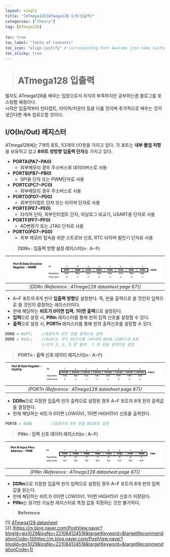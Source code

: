 ```yaml
---
layout: single
title: "[ATmega128]ATmega128 I/0(입출력)"
categories: ["theory"]
tag: [ATmega128]

toc: true
toc_label: "Table of Contents"
toc_icon: "align-justify" # corresponding Font Awesome icon name (without fa prefix)
toc_sticky: true
---
```


># ATmega128 입출력

필자도 ATmega128을 배우는 입장으로서 지식이 부족하지만 공부하는겸 블로그를 포스팅할 예정이다.   
시작은 입출력부터 인터럽트, 타이머/카운터 등을 다룰 것이며 추가적으로 배우는 것이 생긴다면 계속 업로드할 것이다.

## I/O(In/Out) 레지스터

ATmega128에는 7개의 포트, 53개의 I/O핀을 가지고 있다. 각 포트는 **내부 풀업 저항**을 보유하고 있고 **8비트 양방향 입출력 단자**를 가지고 있다.

* **PORTA(PA7~PA0)**
	* 외부메모리 경우 주소버스와 데이터버스로 사용
* **PORTB(PB7~PB0)**
	*	SPI용 단자 또는 PWM단자로 사용
* **PORTC(PC7~PC0)**
	*	외부메모리 경우 주소버스로 사용
* **PORTD(PD7~PD0)**
	*	외부인터럽트 단자 또는 타이머 단자로 사용
* **PORTE(PE7~PE0)**
	*	타이머 단자, 외부인터럽트 단자, 아날로그 비교기, USART용 단자로 사용
* **PORTF(PF7~PF0)**
	* AD변환기 또는 JTAG 단자로 사용
* **PORTG(PG7~PG0)**
	* 외부 메모리 접속을 위한 스트로브 신호, RTC 타이머 발진기 단자로 사용


> **DDRn : 입출력 방향 설정 레지스터(n : A~F)**

|![blog](https://github.com/JiJinWoo/JiJinWoo.github.io/blob/master/assets/images/blog/DDRB.PNG?raw=true)|
|:--:|
|*[DDRn (Reference : ATmega128 datasheet page 87)]*|

* A~F 포트의 8개 핀이 **입출력 방향**을 설정한다. 즉, 핀을 출력으로 쓸 것인지 입력으로 쓸 것인지 결정하는 레지스터이다.
* 핀에 해당하는 **비트가 0이면 입력**, **1이면 출력**으로 설정된다.
* **입력**으로 설정 시, **PINn** 레지스터를 통해 핀의 입력 신호를 설정할 수 있다.
* **출력**으로 설정 시, **PORTn** 레지스터를 통해 핀의 출력신호를 설정할 수 있다. 

```cpp
DDRB = 0xff;	//B포트의 모든 핀을 출력으로 설정
DDRB = 0x2c;	//0x2c는 각각 16진수를 나타내며 0010 1100으로 B포
				//트의 2, 3, 5 핀 출력. 그 외 핀을 입력으로 설정
```

> **PORTn : 출력 신호 데이터 레지스터(n : A~F)**

|![blog](https://github.com/JiJinWoo/JiJinWoo.github.io/blob/master/assets/images/blog/PORTB.PNG?raw=true)|
|:--:|
|*[PORTn (Reference : ATmega128 datasheet page 87)]*|

* **DDRn**으로 지정한 입출력 핀이 출력으로 설정된 경우 A~F 포트의 8개 핀의 출력값을 결정한다.
* 핀에 해당하는 비트가 0이면 LOW(0V), 1이면 HIGH(5V) 신호를 출력한다.

```cpp
PORTB = 0x01		//B포트의 0번 핀을 HIGH로 설정
```

> **PINn : 입력 신호 데이터 레지스터(n : A~F)**

|![blog](https://github.com/JiJinWoo/JiJinWoo.github.io/blob/master/assets/images/blog/PINB.PNG?raw=true)|
|:--:|
|*[PINn (Reference : ATmega128 datasheet page 87)]*|

* **DDRn**으로 지정한 입출력 핀이 입력으로 설정된 경우 A~F 포트의 8개 핀의 입력 값을 읽는다.
* 핀에 해당하는 비트가 0이면 LOW(0V), 1이면 HIGH(5V) 신호가 저장된다.
* **PINn**는 읽기만 가능한 레지스터로 특정 값을 지정하는 것은 불가하다.

> **Reference**

[1] [ATmega128 datasheet](https://www.alldatasheet.com/view.jsp?Searchword=Atmega128%20datasheet&gclid=CjwKCAjwxZqSBhAHEiwASr9n9BnM2BYUT8UYk14wDrEEu2xSXP17kQdJLfsgKoZNEAQW1gyPJWnHxBoCnYgQAvD_BwE)    
[2] [https://m.blog.naver.com/PostView.naver?blogId=gjs1029&logNo=221084124516&targetKeyword=&targetRecommendationCode=1](https://m.blog.naver.com/PostView.naver?blogId=gjs1029&logNo=221084124516&targetKeyword=&targetRecommendationCode=1)